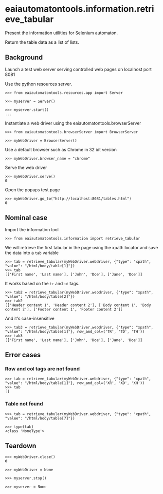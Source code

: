 # eaiautomatontools.information.retrieve_tabular

Present the information utilities for Selenium automaton.

Return the table data as a list of lists.


## Background

Launch a test web server serving controlled web pages on localhost port 8081

Use the python resources server.

    >>> from eaiautomatontools.resources.app import Server

    >>> myserver = Server()

    >>> myserver.start()
    ...

Instantiate a web driver using the eaiautomatontools.browserServer

    >>> from eaiautomatontools.browserServer import BrowserServer

    >>> myWebDriver = BrowserServer()

Use a default browser such as Chrome in 32 bit version

    >>> myWebDriver.browser_name = "chrome"

Serve the web driver

    >>> myWebDriver.serve()
    0
  
  

Open the popups test page

    >>> myWebDriver.go_to("http://localhost:8081/tables.html")
    0

## Nominal case

Import the information tool

    >>> from eaiautomatontools.information import retrieve_tabular

We will retrieve the first tabular in the page using the xpath locator and save the data into a `tab` variable

    >>> tab = retrieve_tabular(myWebDriver.webdriver, {"type": "xpath", "value": "/html/body/table[1]"})
    >>> tab
    [['First name', 'Last name'], ['John', 'Doe'], ['Jane', 'Doe']]

It works based on the `tr` and `td` tags. 
    
    >>> tab2 = retrieve_tabular(myWebDriver.webdriver, {"type": "xpath", "value": "/html/body/table[2]"})
    >>> tab2
    [['Header content 1', 'Header content 2'], ['Body content 1', 'Body content 2'], ['Footer content 1', 'Footer content 2']]

And it's case-insensitive

    >>> tab3 = retrieve_tabular(myWebDriver.webdriver, {"type": "xpath", "value": "/html/body/table[1]"}, row_and_col=('TR', 'TD', 'TH'))
    >>> tab3
    [['First name', 'Last name'], ['John', 'Doe'], ['Jane', 'Doe']]

## Error cases

### Row and col tags are not found
    >>> tab = retrieve_tabular(myWebDriver.webdriver, {"type": "xpath", "value": "/html/body/table[1]"}, row_and_col=('XR', 'XD', 'XH'))
    >>> tab
    []

### Table not found
    >>> tab = retrieve_tabular(myWebDriver.webdriver, {"type": "xpath", "value": "/html/body/table[7]"})
    
    >>> type(tab)
    <class 'NoneType'>

## Teardown

    >>> myWebDriver.close()
    0

    >>> myWebDriver = None

    >>> myserver.stop()

    >>> myserver = None
